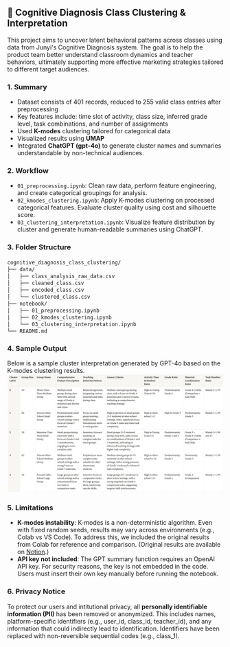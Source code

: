 ## 🧠 Cognitive Diagnosis Class Clustering & Interpretation

This project aims to uncover latent behavioral patterns across classes using data from Junyi's Cognitive Diagnosis system. The goal is to help the product team better understand classroom dynamics and teacher behaviors, ultimately supporting more effective marketing strategies tailored to different target audiences.

### 1. Summary

- Dataset consists of 401 records, reduced to 255 valid class entries after preprocessing
- Key features include: time slot of activity, class size, inferred grade level, task combinations, and number of assignments
- Used **K-modes** clustering tailored for categorical data
- Visualized results using **UMAP**
- Integrated **ChatGPT (gpt-4o)** to generate cluster names and summaries understandable by non-technical audiences.

### 2. Workflow
- `01_preprocessing.ipynb`: Clean raw data, perform feature engineering, and create categorical groupings for analysis.
- `02_kmodes_clustering.ipynb`: Apply K-modes clustering on processed categorical features. Evaluate cluster quality using cost and silhouette score.
- `03_clustering_interpretation.ipynb`: Visualize feature distribution by cluster and generate human-readable summaries using ChatGPT.

### 3. Folder Structure
```
cognitive_diagnosis_class_clustering/
├── data/
│   ├── class_analysis_raw_data.csv
│   ├── cleaned_class.csv
│   ├── encoded_class.csv
│   └── clustered_class.csv
├── notebook/
│   ├── 01_preprocessing.ipynb
│   ├── 02_kmodes_clustering.ipynb
│   └── 03_clustering_interpretation.ipynb
└── README.md
```

### 4. Sample Output
Below is a sample cluster interpretation generated by GPT-4o based on the K-modes clustering results.
![Cluster Summary Table](image/sample_cluster_output.png)

### 5. Limitations
- **K-modes instability**: K-modes is a non-deterministic algorithm. Even with fixed random seeds, results may vary across environments (e.g., Colab vs VS Code). To address this, we included the original results from Colab for reference and comparison. (Original results are available on [Notion](https://www.notion.so/junyiacademy/S2-2108e22e516480f9bce1e8589d67f80c).)
- **API key not included**: The GPT summary function requires an OpenAI API key. For security reasons, the key is not embedded in the code. Users must insert their own key manually before running the notebook.

### 6. Privacy Notice
To protect our users and intitutional privacy, all **personally identifiable information (PII)** has been removed or anonymized. This includes names, platform-specific identifiers (e.g., user_id, class_id, teacher_id), and any information that could indirectly lead to identification. Identifiers have been replaced with non-reversible sequential codes (e.g., class_1). 